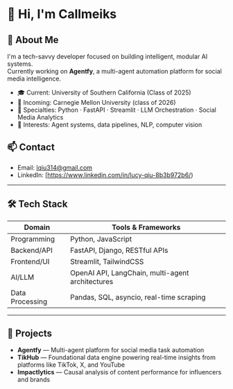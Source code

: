 # 👋 Hi, I'm Callmeiks

## 🧠 About Me
I'm a tech-savvy developer focused on building intelligent, modular AI systems.  
Currently working on **Agentfy**, a multi-agent automation platform for social media intelligence.

- 🎓 Current: University of Southern California (Class of 2025)
- 🎯 Incoming: Carnegie Mellon University (class of 2026)
- 💼 Specialties: Python · FastAPI · Streamlit · LLM Orchestration · Social Media Analytics  
- 🧩 Interests: Agent systems, data pipelines, NLP, computer vision

## 📫 Contact  
- Email: lqiu314@gmail.com
- LinkedIn: [https://www.linkedin.com/in/lucy-qiu-8b3b972b6/)  

---

## 🛠️ Tech Stack

| Domain               | Tools & Frameworks                                      |
|---------------------|----------------------------------------------------------|
| Programming          | Python, JavaScript                                       |
| Backend/API          | FastAPI, Django, RESTful APIs                            |
| Frontend/UI          | Streamlit, TailwindCSS                                   |
| AI/LLM               | OpenAI API, LangChain, multi-agent architectures         |
| Data Processing      | Pandas, SQL, asyncio, real-time scraping                 |

---

## 🚀 Projects

- **Agentfy** — Multi-agent platform for social media task automation  
- **TikHub** — Foundational data engine powering real-time insights from platforms like TikTok, X, and YouTube  
- **Impactlytics** — Causal analysis of content performance for influencers and brands
